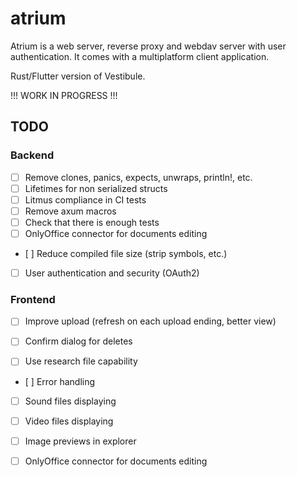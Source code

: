 # atrium

Atrium is a web server, reverse proxy and webdav server with user authentication. It comes with a multiplatform client application.

Rust/Flutter version of Vestibule.

!!! WORK IN PROGRESS !!!

## TODO

### Backend

- [ ] Remove clones, panics, expects, unwraps, println!, etc.
- [ ] Lifetimes for non serialized structs
- [ ] Litmus compliance in CI tests
- [ ] Remove axum macros
- [ ] Check that there is enough tests
- [ ] OnlyOffice connector for documents editing
- [ ] Reduce compiled file size (strip symbols, etc.)
- [ ] User authentication and security (OAuth2)

### Frontend

- [ ] Improve upload (refresh on each upload ending, better view)
- [ ] Confirm dialog for deletes

- [ ] Use research file capability
- [ ] Error handling

- [ ] Sound files displaying
- [ ] Video files displaying
- [ ] Image previews in explorer

- [ ] OnlyOffice connector for documents editing
